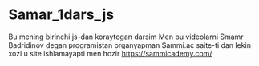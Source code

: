 # Samar_1dars_js
Bu mening birinchi js-dan koraytogan darsim 
Men bu videolarni Smamr Badridinov degan programistan organyapman
Sammi.ac saite-ti dan lekin xozi u site ishlamayapti men hozir https://sammicademy.com/
